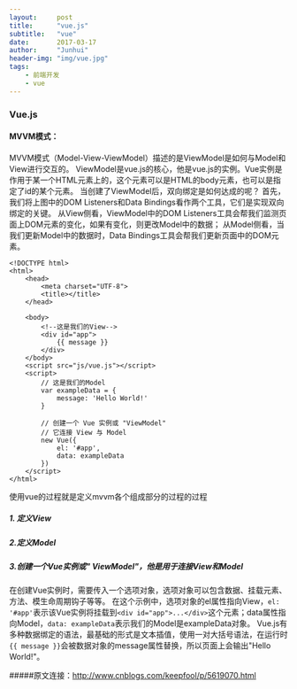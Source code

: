 ```yaml
---
layout:     post
title:      "vue.js"
subtitle:   "vue"
date:       2017-03-17
author:     "Junhui"
header-img: "img/vue.jpg"
tags:
    - 前端开发
    - vue
---
```

### Vue.js 

#### MVVM模式：
 MVVM模式（Model-View-ViewModel）描述的是ViewModel是如何与Model和View进行交互的。
 ViewModel是vue.js的核心，他是vue.js的实例。Vue实例是作用于某一个HTML元素上的，这个元素可以是HTML的body元素，也可以是指定了id的某个元素。
当创建了ViewModel后，双向绑定是如何达成的呢？
首先，我们将上图中的DOM Listeners和Data Bindings看作两个工具，它们是实现双向绑定的关键。
从View侧看，ViewModel中的DOM Listeners工具会帮我们监测页面上DOM元素的变化，如果有变化，则更改Model中的数据；
从Model侧看，当我们更新Model中的数据时，Data Bindings工具会帮我们更新页面中的DOM元素。
```
<!DOCTYPE html>
<html>
    <head>
        <meta charset="UTF-8">
        <title></title>
    </head>

    <body>
        <!--这是我们的View-->
        <div id="app">
            {{ message }}
        </div>
    </body>
    <script src="js/vue.js"></script>
    <script>
        // 这是我们的Model
        var exampleData = {
            message: 'Hello World!'
        }

        // 创建一个 Vue 实例或 "ViewModel"
        // 它连接 View 与 Model
        new Vue({
            el: '#app',
            data: exampleData
        })
    </script>
</html>
```
使用vue的过程就是定义mvvm各个组成部分的过程的过程
##### 1. 定义View
##### 2.定义Model
##### 3.创建一个Vue实例或" ViewModel"，他是用于连接View和Model
在创建Vue实例时，需要传入一个选项对象，选项对象可以包含数据、挂载元素、方法、模生命周期钩子等等。
在这个示例中，选项对象的el属性指向View，```el: '#app'```表示该Vue实例将挂载到```<div id="app">...</div>```这个元素；data属性指向Model，```data: exampleData```表示我们的Model是exampleData对象。
Vue.js有多种数据绑定的语法，最基础的形式是文本插值，使用一对大括号语法，在运行时```{{ message }}```会被数据对象的message属性替换，所以页面上会输出"Hello World!"。

#####原文连接：http://www.cnblogs.com/keepfool/p/5619070.html